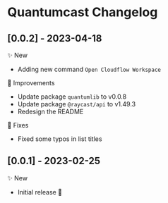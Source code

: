 # Quantumcast Changelog

## [0.0.2] - 2023-04-18

✨ New

- Adding new command `Open Cloudflow Workspace`

💎 Improvements

- Update package `quantumlib` to v0.0.8
- Update package `@raycast/api` to v1.49.3
- Redesign the README

🐞 Fixes

- Fixed some typos in list titles

## [0.0.1] - 2023-02-25

✨ New

- Initial release 🥳
